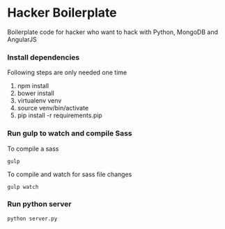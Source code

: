 # Hacker Boilerplate

Boilerplate code for hacker who want to hack with Python, MongoDB and AngularJS

### Install dependencies

Following steps are only needed one time

  1. npm install
  2. bower install
  3. virtualenv venv
  4. source venv/bin/activate
  5. pip install -r requirements.pip


### Run gulp to watch and compile Sass

To compile a sass

    gulp

To compile and watch for sass file changes

    gulp watch

### Run python server

    python server.py
